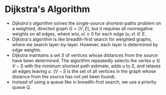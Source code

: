 # Dijkstra's Algorithm

- *Dijkstra's algorithm* solves the single-source shortest-paths problem on a weighted, directed graph $G = (V, E)$, but it requires all nonnegative weights on all edges, where $w(u, v) \ge 0$ for each edge $(u, v) \in E$.
- Dijkstra's algorithm is like breadth-first search for weighted graphs, where we search layer-by-layer. However, each layer is determined by edge weights.
- Dijkstra maintains a set $S$ of vertices whose distances from the source have been determined. The algorithm repeatedly selects the vertex $u \in V - S$ with the minimum shortest path estimate, adds $u$ to $S$, and relaxes all edges leaving $u$. ($V - S$ is the set of all vertices in the graph whose distance from the source has not yet been found).
- Instead of using a queue like in breadth-first search, we use a priority queue $Q$.
